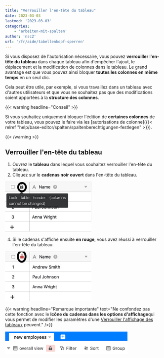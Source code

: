 ```yaml
---
title: "Verrouiller l'en-tête du tableau"
date: 2023-03-03
lastmod: '2023-03-03'
categories:
    - 'arbeiten-mit-spalten'
author: 'nsc2'
url: '/fr/aide/tabellenkopf-sperren'
---
```


Si vous disposez de l'autorisation nécessaire, vous pouvez **verrouiller** l'**en-tête du tableau** dans chaque tableau afin d'empêcher l'ajout, le déplacement et la modification de colonnes dans le tableau. Le grand avantage est que vous pouvez ainsi bloquer **toutes les colonnes en même temps** en un seul clic.

Cela peut être utile, par exemple, si vous travaillez dans un tableau avec d'autres utilisateurs et que vous ne souhaitez pas que des modifications soient apportées à la **structure des colonnes**.

{{< warning  headline="Conseil" >}}

Si vous souhaitez uniquement bloquer l'édition de **certaines colonnes** de votre tableau, vous pouvez le faire via les [autorisations de colonne]({{< relref "help/base-editor/spalten/spaltenberechtigungen-festlegen" >}}).

{{< /warning >}}

## Verrouiller l'en-tête du tableau

1. Ouvrez le **tableau** dans lequel vous souhaitez verrouiller l'en-tête du tableau.
2. Cliquez sur le **cadenas noir ouvert** dans l'en-tête du tableau.

![Verrouillage de l'en-tête du tableau](images/lock-the-table-head.jpg)

4. Si le cadenas s'affiche ensuite **en rouge**, vous avez réussi à verrouiller l'en-tête du tableau.

![Symbole de cadenas lorsque l'en-tête du tableau a été verrouillé avec succès](images/locked-table-head.jpg)

{{< warning  headline="Remarque importante"  text="Ne confondez pas cette fonction avec le **Icône du cadenas dans les options d'affichage**qui vous permet de modifier les paramètres d'une [Verrouiller l'affichage des tableaux](https://seatable.io/fr/docs/ansichtsoptionen/ansicht-sperren/) peuvent." />}}

![Icône de cadenas pour verrouiller les vues dans les options d'affichage](images/Bildschirmfoto-2022-10-28-um-15.22.16.png)
